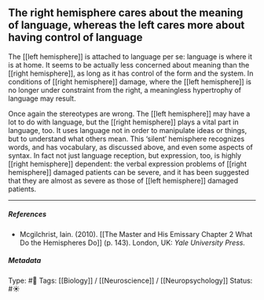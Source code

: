 ## The right hemisphere cares about the meaning of language, whereas the left cares more about having control of language # 

The [[left hemisphere]] is attached to language per se: language is where it is at home. It seems to be actually less concerned about meaning than the [[right hemisphere]], as long as it has control of the form and the system. In conditions of [[right hemisphere]] damage, where the [[left hemisphere]] is no longer under constraint from the right, a meaningless hypertrophy of language may result.

Once again the stereotypes are wrong. The [[left hemisphere]] may have a lot to do with language, but the [[right hemisphere]] plays a vital part in language, too. It uses language not in order to manipulate ideas or things, but to understand what others mean. This ‘silent’ hemisphere recognizes words, and has vocabulary, as discussed above, and even some aspects of syntax. In fact not just language reception, but expression, too, is highly [[right hemisphere]] dependent: the verbal expression problems of [[right hemisphere]] damaged patients can be severe, and it has been suggested that they are almost as severe as those of [[left hemisphere]] damaged patients.

___

##### References

- Mcgilchrist, Iain. (2010). [[The Master and His Emissary Chapter 2 What Do the Hemispheres Do]] (p. 143). London, UK: _Yale University Press._

##### Metadata

Type: #🔴 
Tags: [[Biology]] / [[Neuroscience]] / [[Neuropsychology]]
Status: #☀️ 